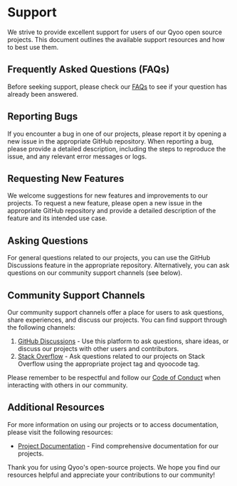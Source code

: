 # Support

We strive to provide excellent support for users of our Qyoo open source projects. This document outlines the available support resources and how to best use them.

## Frequently Asked Questions (FAQs)

Before seeking support, please check our [FAQs](FAQ.md) to see if your question has already been answered.

## Reporting Bugs

If you encounter a bug in one of our projects, please report it by opening a new issue in the appropriate GitHub repository. When reporting a bug, please provide a detailed description, including the steps to reproduce the issue, and any relevant error messages or logs.

## Requesting New Features

We welcome suggestions for new features and improvements to our projects. To request a new feature, please open a new issue in the appropriate GitHub repository and provide a detailed description of the feature and its intended use case.

## Asking Questions

For general questions related to our projects, you can use the GitHub Discussions feature in the appropriate repository. Alternatively, you can ask questions on our community support channels (see below).

## Community Support Channels

Our community support channels offer a place for users to ask questions, share experiences, and discuss our projects. You can find support through the following channels:

1. [GitHub Discussions](https://github.com/orgs/qyoocode/discussions) - Use this platform to ask questions, share ideas, or discuss our projects with other users and contributors.
3. [Stack Overflow](https://stackoverflow.com/questions/tagged/qyoocode) - Ask questions related to our projects on Stack Overflow using the appropriate project tag and qyoocode tag.

Please remember to be respectful and follow our [Code of Conduct](CODE_OF_CONDUCT.md) when interacting with others in our community.

## Additional Resources

For more information on using our projects or to access documentation, please visit the following resources:

- [Project Documentation](https://github.com/qyoocode) - Find comprehensive documentation for our projects.

Thank you for using Qyoo's open-source projects. We hope you find our resources helpful and appreciate your contributions to our community!
